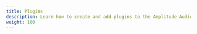 ```yaml
---
title: Plugins
description: Learn how to create and add plugins to the Amplitude Audio SDK with the set of resources.
weight: 100
---
```

